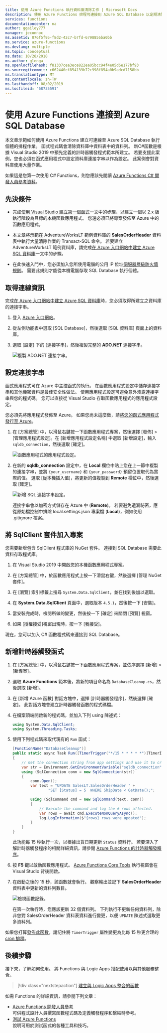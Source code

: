 ```yaml
---
title: 使用 Azure Functions 執行資料庫清除工作 | Microsoft Docs
description: 使用 Azure Functions 排程可連接到 Azure SQL Database 以定期清除資料列的工作。
services: functions
documentationcenter: na
author: ggailey777
manager: jeconnoc
ms.assetid: 076f5f95-f8d2-42c7-b7fd-6798856ba0bb
ms.service: azure-functions
ms.devlang: multiple
ms.topic: conceptual
ms.date: 10/28/2018
ms.author: glenga
ms.openlocfilehash: f81337cea3ece822ea05bcc94f4e05d6e177bf93
ms.sourcegitcommit: c662440cf854139b72c998f854a0b9adcd7158bb
ms.translationtype: MT
ms.contentlocale: zh-TW
ms.lasthandoff: 08/02/2019
ms.locfileid: "68735591"
---
```

# <a name="use-azure-functions-to-connect-to-an-azure-sql-database"></a>使用 Azure Functions 連接到 Azure SQL Database

本文章示範如何使用 Azure Functions 建立可連線至 Azure SQL Database 執行個體的排程作業。 函式程式碼會清除資料庫中資料表中的資料列。 新C#函數是根據 Visual Studio 2019 中預先定義的計時器觸發程式範本所建立。 若要支援此案例，您也必須在函式應用程式中設定資料庫連接字串以作為設定。 此案例會對資料庫使用大量作業。 

如果這是您第一次使用 C# Functions，則您應該先閱讀 [Azure Functions C# 開發人員參考資料](functions-dotnet-class-library.md)。

## <a name="prerequisites"></a>先決條件

+ 完成[使用 Visual Studio 建立第一個函式](functions-create-your-first-function-visual-studio.md)一文中的步驟，以建立一個以 2.x 版執行階段為目標的本機函數應用程式。 您還必須已將專案發佈至 Azure 中的函數應用程式。

+ 本文章將示範在 AdventureWorksLT 範例資料庫的 **SalesOrderHeader** 資料表中執行大量清除作業的 Transact-SQL 命令。 若要建立 AdventureWorksLT 範例資料庫，請完成[在 Azure 入口網站中建立 Azure SQL 資料庫](../sql-database/sql-database-get-started-portal.md)一文中的步驟。

+ 在此快速入門中，您必須加入您所使用電腦的公用 IP 位址[伺服器層級防火牆規則](../sql-database/sql-database-get-started-portal-firewall.md)。 需要此規則才能從本機電腦存取 SQL Database 執行個體。  

## <a name="get-connection-information"></a>取得連線資訊

完成[在 Azure 入口網站中建立 Azure SQL 資料庫](../sql-database/sql-database-get-started-portal.md)時，您必須取得所建立之資料庫的連接字串。

1. 登入 [Azure 入口網站](https://portal.azure.com/)。

1. 從左側功能表中選取 [SQL Database]，然後選取 [SQL 資料庫] 頁面上的資料庫。

1. 選取 [設定] 下的 [連接字串]，然後複製完整的 **ADO.NET** 連接字串。

    ![複製 ADO.NET 連接字串。](./media/functions-scenario-database-table-cleanup/adonet-connection-string.png)

## <a name="set-the-connection-string"></a>設定連接字串

函式應用程式可在 Azure 中主控函式的執行。 在函數應用程式設定中儲存連接字串和其他機密資料是最佳安全性做法。 使用應用程式設定可避免意外洩露連接字串與您的程式碼。 您可以直接從 Visual Studio 存取函數應用程式的應用程式設定。

您必須先將應用程式發佈至 Azure。 如果您尚未這麼做，請[將您的函式應用程式發行至 Azure](functions-develop-vs.md#publish-to-azure)。

1. 在 [方案總管] 中，以滑鼠右鍵按一下函數應用程式專案，然後選擇 [發佈]  >  [管理應用程式設定]。在 [新增應用程式設定名稱] 中選取 [新增設定]，輸入 `sqldb_connection`，然後選取 [確定]。

    ![函數應用程式的應用程式設定。](./media/functions-scenario-database-table-cleanup/functions-app-service-add-setting.png)

1. 在新的 **sqldb_connection** 設定中，在 **Local** 欄位中貼上您在上一節中複製的連接字串，並將 `{your_username}` 和 `{your_password}` 預留位置取代為實際的值。 選取 [從本機插入值]，將更新的值複製到 **Remote** 欄位中，然後選取 [確定]。

    ![新增 SQL 連接字串設定。](./media/functions-scenario-database-table-cleanup/functions-app-service-settings-connection-string.png)

    連接字串會以加密方式儲存在 Azure 中 (**Remote**)。 若要避免遺漏祕密，應從原始檔控制中排除 local.settings.json 專案檔 (**Local**)，例如使用 .gitignore 檔案。

## <a name="add-the-sqlclient-package-to-the-project"></a>將 SqlClient 套件加入專案

您需要新增包含 SqlClient 程式庫的 NuGet 套件。 連接到 SQL Database 需要此資料存取程式庫。

1. 在 Visual Studio 2019 中開啟您的本機函數應用程式專案。

1. 在 [方案總管] 中，於函數應用程式上按一下滑鼠右鍵，然後選擇 [管理 NuGet 套件]。

1. 在 [瀏覽] 索引標籤上搜尋 ```System.Data.SqlClient```，並在找到後加以選取。

1. 在 **System.Data.SqlClient** 頁面中，選取版本 `4.5.1`，然後按一下 [安裝]。

1. 當安裝完成時，檢閱所做的變更，然後按一下 [確定] 來關閉 [預覽] 視窗。

1. 如果 [授權接受]視窗出現時，按一下 [我接受]。

現在，您可以加入 C# 函數程式碼來連接到 SQL Database。

## <a name="add-a-timer-triggered-function"></a>新增計時器觸發函式

1. 在 [方案總管] 中，以滑鼠右鍵按一下函數應用程式專案，並依序選擇 [新增]  >  [新專案]。

1. 選取 **Azure Functions** 範本後，將新的項目命名為 `DatabaseCleanup.cs`，然後選取 [新增]。

1. 在 [新增 Azure 函數] 對話方塊中，選擇 [計時器觸發程序]，然後選擇 [確定]。 此對話方塊會建立計時器觸發函數的程式碼檔。

1. 在檔案頂端開啟新的程式碼，並加入下列 using 陳述式：

    ```cs
    using System.Data.SqlClient;
    using System.Threading.Tasks;
    ```

1. 使用下列程式碼來取代現有的 `Run` 函式：

    ```cs
    [FunctionName("DatabaseCleanup")]
    public static async Task Run([TimerTrigger("*/15 * * * * *")]TimerInfo myTimer, ILogger log)
    {
        // Get the connection string from app settings and use it to create a connection.
        var str = Environment.GetEnvironmentVariable("sqldb_connection");
        using (SqlConnection conn = new SqlConnection(str))
        {
            conn.Open();
            var text = "UPDATE SalesLT.SalesOrderHeader " +
                    "SET [Status] = 5  WHERE ShipDate < GetDate();";

            using (SqlCommand cmd = new SqlCommand(text, conn))
            {
                // Execute the command and log the # rows affected.
                var rows = await cmd.ExecuteNonQueryAsync();
                log.LogInformation($"{rows} rows were updated");
            }
        }
    }
    ```

    此功能每 15 秒執行一次，以根據出貨日期更新 `Status` 資料行。 若要深入了解計時器觸發程序的相關詳細資訊，請參閱 [Azure Functions 的計時器觸發程序](functions-bindings-timer.md)。

1. 按 **F5** 鍵以啟動函數應用程式。 [Azure Functions Core Tools](functions-develop-local.md) 執行視窗會在 Visual Studio 背後開啟。

1. 在啟動之後的 15 秒，該函數就會執行。 觀察輸出並記下 **SalesOrderHeader** 資料表中更新的資料列數目。

    ![檢視函數記錄。](./media/functions-scenario-database-table-cleanup/function-execution-results-log.png)

    在第一次執行時，您應該更新 32 個資料列。 下列執行不更新任何資料列，除非您對 SalesOrderHeader 資料表資料進行變更，以便 `UPDATE` 陳述式選取更多資料列。

如果您打算[發佈此函數](functions-develop-vs.md#publish-to-azure)，請記住將 `TimerTrigger` 屬性變更為比每 15 秒更合理的 [cron 排程](functions-bindings-timer.md#ncrontab-expressions)。

## <a name="next-steps"></a>後續步驟

接下來，了解如何使用。 將 Functions 與 Logic Apps 搭配使用以與其他服務整合。

> [!div class="nextstepaction"]
> [建立與 Logic Apps 整合的函數](functions-twitter-email.md)

如需 Functions 的詳細資訊，請參閱下列文章：

+ [Azure Functions 開發人員參考](functions-reference.md)  
  可供程式設計人員撰寫函數程式碼及定義觸發程序和繫結時參考。
+ [測試 Azure Functions](functions-test-a-function.md)  
  說明可用於測試函式的各種工具和技巧。  
